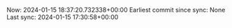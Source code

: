 Now: 2024-01-15 18:37:20.732338+00:00 Earliest commit since sync: None Last sync: 2024-01-15 17:30:58+00:00
